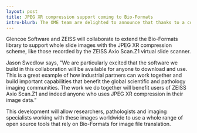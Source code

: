 ```yaml
---
layout: post
title: JPEG XR compression support coming to Bio-Formats
intro-blurb: The OME team are delighted to announce that thanks to a collaboration between Glencoe Software and Carl Zeiss Microscopy GmbH, support for whole slide images compressed with the JPEG XR compression scheme is coming to Bio-Formats
---
```

Glencoe Software and ZEISS will collaborate to extend the Bio-Formats library to support whole slide images
 with the JPEG XR compression scheme, like those recorded by the ZEISS Axio Scan.Z1 virtual slide scanner. 

Jason Swedlow says, "We are particularly excited that the software we build in this collaboration will
be available for anyone to download and use. This is a great example of how industrial partners can work
together and build important capabilities that benefit the global scientific and pathology imaging
communities. The work we do together will benefit users of ZEISS Axio Scan.Z1 and indeed anyone who uses JPEG
XR compression in their image data.”  

This development will allow researchers, pathologists and imaging specialists working with these images
worldwide to use a whole range of open source tools that rely on Bio-Formats for image file translation.

